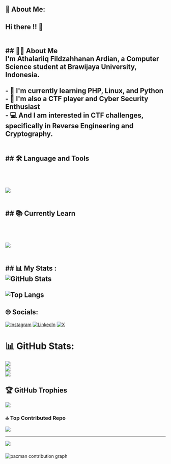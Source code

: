 ## 💫 About Me:
## Hi there !! 👋<br><br><br>## 👨‍💻 About Me<br>I'm **Athalariiq Fildzahhanan Ardian**, a Computer Science student at **Brawijaya University, Indonesia**.<br><br>- 🌱 I'm currently learning **PHP, Linux, and Python**  <br>- 🎯 I'm also a **CTF player and Cyber Security Enthusiast**<br>- 💻 And I am interested in CTF challenges, specifically in **Reverse Engineering and Cryptography**. <br><br><br>## 🛠️ Language and Tools  <br><br><p align="left">   <br>  <img src="https://skillicons.dev/icons?i=html,css,js,java,python,linux,github" />  <br><br><br>## 📚 Currently Learn  <br><br><p align="left">  <br>  <img src="https://skillicons.dev/icons?i=python,js,linux,php" />  <br><br><br>## 📊 My Stats :<br>![GitHub Stats](https://github-readme-stats.vercel.app/api?username=AriqArdian12&show_icons=true&theme=tokyonight)<br><br>![Top Langs](https://github-readme-stats.vercel.app/api/top-langs/?username=AriqArdian12&layout=compact&theme=tokyonight)


## 🌐 Socials:
[![Instagram](https://img.shields.io/badge/Instagram-%23E4405F.svg?logo=Instagram&logoColor=white)](https://www.instagram.com/ariqardiann?igsh=MXdnMWVyNGRvcGExbA%3D%3D&utm_source=qr) [![LinkedIn](https://img.shields.io/badge/LinkedIn-%230077B5.svg?logo=linkedin&logoColor=white)](https://www.linkedin.com/in/athalariiq-fildzahhanan-ardian-959790322/) [![X](https://img.shields.io/badge/X-black.svg?logo=X&logoColor=white)](https://x.com/lilroqq?s=11) 


# 📊 GitHub Stats:
![](https://github-readme-stats.vercel.app/api?username=AriqArdian12&theme=gotham&hide_border=false&include_all_commits=false&count_private=false)<br/>
![](https://nirzak-streak-stats.vercel.app/?user=AriqArdian12&theme=gotham&hide_border=false)<br/>
![](https://github-readme-stats.vercel.app/api/top-langs/?username=AriqArdian12&theme=gotham&hide_border=false&include_all_commits=false&count_private=false&layout=compact)

## 🏆 GitHub Trophies
![](https://github-profile-trophy.vercel.app/?username=AriqArdian12&theme=radical&no-frame=false&no-bg=true&margin-w=4)

### 🔝 Top Contributed Repo
![](https://github-contributor-stats.vercel.app/api?username=AriqArdian12&limit=5&theme=radical&combine_all_yearly_contributions=true)

---
[![](https://visitcount.itsvg.in/api?id=AriqArdian12&icon=0&color=0)](https://visitcount.itsvg.in)

###

<picture>
  <source media="(prefers-color-scheme: dark)" srcset="https://raw.githubusercontent.com/AriqArdian12/AriqArdian12/output/pacman-contribution-graph-dark.svg">
  <source media="(prefers-color-scheme: light)" srcset="https://raw.githubusercontent.com/AriqArdian12/AriqArdian12/output/pacman-contribution-graph.svg">
  <img alt="pacman contribution graph" src="https://raw.githubusercontent.com/AriqArdian12/AriqArdian12/output/pacman-contribution-graph.svg">
</picture>

###
